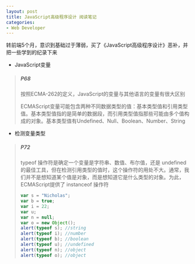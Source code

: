 ```yaml
---
layout: post
title: JavaScript高级程序设计 阅读笔记
categories:
- Web Developer
---
```


转前端5个月，意识到基础过于薄弱，买了《JavaScript高级程序设计》恶补，并把一些学到的纪录下来

* JavaScript变量

> ##### P68
> 
> 按照ECMA-262的定义，JavaScript的变量与其他语言的变量有很大区别
> 
> ECMAScript变量可能包含两种不同数据类型的值：基本类型值和引用类型值。基本类型值指的是简单的数据段，而引用类型值指那些可能由多个值构成的对象。基本类型值有Undefined、Null、Boolean、Number、String

* 检测变量类型

> ##### P72
> 
> typeof 操作符是确定一个变量是字符串、数值、布尔值，还是 undefined 的最佳工具，但在检测引用类型的值时，这个操作符的用处不大。通常，我们并不是想知道某个值是对象，而是想知道它是什么类型的对象。为此，ECMAScript提供了 instanceof 操作符
> 
> ``` JavaScript
> var s = "Nicholas";
> var b = true;
> var i = 22;
> var u;
> var n = null;
> var o = new Object();
> alert(typeof s); //string
> alert(typeof i); //number
> alert(typeof b); //boolean
> alert(typeof u); //undefined
> alert(typeof n); //object
> alert(typeof o); //object
> ```




	
 